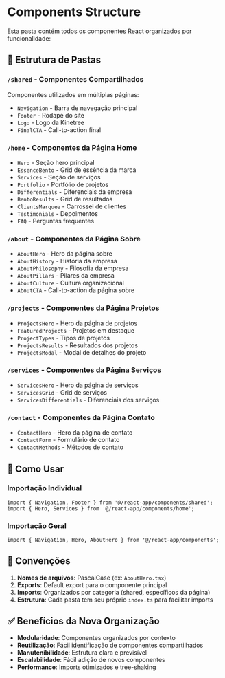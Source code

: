 # Components Structure

Esta pasta contém todos os componentes React organizados por funcionalidade:

## 📁 Estrutura de Pastas

### `/shared` - Componentes Compartilhados
Componentes utilizados em múltiplas páginas:
- `Navigation` - Barra de navegação principal
- `Footer` - Rodapé do site
- `Logo` - Logo da Kinetree
- `FinalCTA` - Call-to-action final

### `/home` - Componentes da Página Home
- `Hero` - Seção hero principal
- `EssenceBento` - Grid de essência da marca
- `Services` - Seção de serviços
- `Portfolio` - Portfólio de projetos
- `Differentials` - Diferenciais da empresa
- `BentoResults` - Grid de resultados
- `ClientsMarquee` - Carrossel de clientes
- `Testimonials` - Depoimentos
- `FAQ` - Perguntas frequentes

### `/about` - Componentes da Página Sobre
- `AboutHero` - Hero da página sobre
- `AboutHistory` - História da empresa
- `AboutPhilosophy` - Filosofia da empresa
- `AboutPillars` - Pilares da empresa
- `AboutCulture` - Cultura organizacional
- `AboutCTA` - Call-to-action da página sobre

### `/projects` - Componentes da Página Projetos
- `ProjectsHero` - Hero da página de projetos
- `FeaturedProjects` - Projetos em destaque
- `ProjectTypes` - Tipos de projetos
- `ProjectsResults` - Resultados dos projetos
- `ProjectsModal` - Modal de detalhes do projeto

### `/services` - Componentes da Página Serviços
- `ServicesHero` - Hero da página de serviços
- `ServicesGrid` - Grid de serviços
- `ServicesDifferentials` - Diferenciais dos serviços

### `/contact` - Componentes da Página Contato
- `ContactHero` - Hero da página de contato
- `ContactForm` - Formulário de contato
- `ContactMethods` - Métodos de contato

## 🚀 Como Usar

### Importação Individual
```tsx
import { Navigation, Footer } from '@/react-app/components/shared';
import { Hero, Services } from '@/react-app/components/home';
```

### Importação Geral
```tsx
import { Navigation, Hero, AboutHero } from '@/react-app/components';
```

## 📝 Convenções

1. **Nomes de arquivos**: PascalCase (ex: `AboutHero.tsx`)
2. **Exports**: Default export para o componente principal
3. **Imports**: Organizados por categoria (shared, específicos da página)
4. **Estrutura**: Cada pasta tem seu próprio `index.ts` para facilitar imports

## ✅ Benefícios da Nova Organização

- **Modularidade**: Componentes organizados por contexto
- **Reutilização**: Fácil identificação de componentes compartilhados
- **Manutenibilidade**: Estrutura clara e previsível
- **Escalabilidade**: Fácil adição de novos componentes
- **Performance**: Imports otimizados e tree-shaking